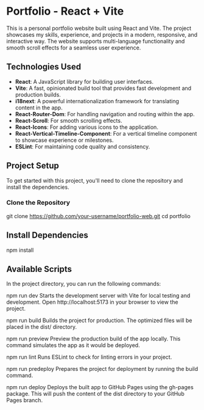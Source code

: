 # Portfolio - React + Vite

This is a personal portfolio website built using React and Vite. The project showcases my skills, experience, and projects in a modern, responsive, and interactive way. The website supports multi-language functionality and smooth scroll effects for a seamless user experience.

## Technologies Used

- **React**: A JavaScript library for building user interfaces.
- **Vite**: A fast, opinionated build tool that provides fast development and production builds.
- **i18next**: A powerful internationalization framework for translating content in the app.
- **React-Router-Dom**: For handling navigation and routing within the app.
- **React-Scroll**: For smooth scrolling effects.
- **React-Icons**: For adding various icons to the application.
- **React-Vertical-Timeline-Component**: For a vertical timeline component to showcase experience or milestones.
- **ESLint**: For maintaining code quality and consistency.

## Project Setup

To get started with this project, you'll need to clone the repository and install the dependencies.

### Clone the Repository

git clone https://github.com/your-username/portfolio-web.git
cd portfolio

## Install Dependencies
npm install

## Available Scripts
In the project directory, you can run the following commands:

npm run dev
Starts the development server with Vite for local testing and development. Open http://localhost:5173 in your browser to view the project.

npm run build
Builds the project for production. The optimized files will be placed in the dist/ directory.

npm run preview
Preview the production build of the app locally. This command simulates the app as it would be deployed.

npm run lint
Runs ESLint to check for linting errors in your project.

npm run predeploy
Prepares the project for deployment by running the build command.

npm run deploy
Deploys the built app to GitHub Pages using the gh-pages package. This will push the content of the dist directory to your GitHub Pages branch.
